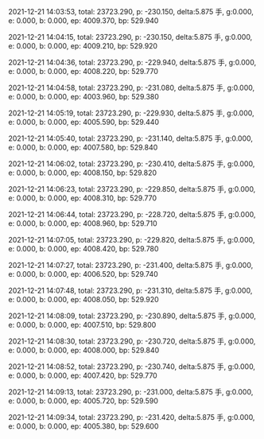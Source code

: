 2021-12-21 14:03:53, total: 23723.290, p: -230.150, delta:5.875 手, g:0.000, e: 0.000, b: 0.000, ep: 4009.370, bp: 529.940

2021-12-21 14:04:15, total: 23723.290, p: -230.150, delta:5.875 手, g:0.000, e: 0.000, b: 0.000, ep: 4009.210, bp: 529.920

2021-12-21 14:04:36, total: 23723.290, p: -229.940, delta:5.875 手, g:0.000, e: 0.000, b: 0.000, ep: 4008.220, bp: 529.770

2021-12-21 14:04:58, total: 23723.290, p: -231.080, delta:5.875 手, g:0.000, e: 0.000, b: 0.000, ep: 4003.960, bp: 529.380

2021-12-21 14:05:19, total: 23723.290, p: -229.930, delta:5.875 手, g:0.000, e: 0.000, b: 0.000, ep: 4005.590, bp: 529.440

2021-12-21 14:05:40, total: 23723.290, p: -231.140, delta:5.875 手, g:0.000, e: 0.000, b: 0.000, ep: 4007.580, bp: 529.840

2021-12-21 14:06:02, total: 23723.290, p: -230.410, delta:5.875 手, g:0.000, e: 0.000, b: 0.000, ep: 4008.150, bp: 529.820

2021-12-21 14:06:23, total: 23723.290, p: -229.850, delta:5.875 手, g:0.000, e: 0.000, b: 0.000, ep: 4008.310, bp: 529.770

2021-12-21 14:06:44, total: 23723.290, p: -228.720, delta:5.875 手, g:0.000, e: 0.000, b: 0.000, ep: 4008.960, bp: 529.710

2021-12-21 14:07:05, total: 23723.290, p: -229.820, delta:5.875 手, g:0.000, e: 0.000, b: 0.000, ep: 4008.420, bp: 529.780

2021-12-21 14:07:27, total: 23723.290, p: -231.400, delta:5.875 手, g:0.000, e: 0.000, b: 0.000, ep: 4006.520, bp: 529.740

2021-12-21 14:07:48, total: 23723.290, p: -231.310, delta:5.875 手, g:0.000, e: 0.000, b: 0.000, ep: 4008.050, bp: 529.920

2021-12-21 14:08:09, total: 23723.290, p: -230.890, delta:5.875 手, g:0.000, e: 0.000, b: 0.000, ep: 4007.510, bp: 529.800

2021-12-21 14:08:30, total: 23723.290, p: -230.720, delta:5.875 手, g:0.000, e: 0.000, b: 0.000, ep: 4008.000, bp: 529.840

2021-12-21 14:08:52, total: 23723.290, p: -230.740, delta:5.875 手, g:0.000, e: 0.000, b: 0.000, ep: 4007.420, bp: 529.770

2021-12-21 14:09:13, total: 23723.290, p: -231.000, delta:5.875 手, g:0.000, e: 0.000, b: 0.000, ep: 4005.720, bp: 529.590

2021-12-21 14:09:34, total: 23723.290, p: -231.420, delta:5.875 手, g:0.000, e: 0.000, b: 0.000, ep: 4005.380, bp: 529.600